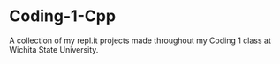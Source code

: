 # Coding-1-Cpp
A collection of my repl.it projects made throughout my Coding 1 class at Wichita State University.
